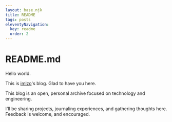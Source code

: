 ```yaml
---
layout: base.njk
title: README
tags: posts
eleventyNavigation:
  key: readme
  order: 2
---
```


# README.md

Hello world.

This is [imlzo](https://github.com/imlzo)'s blog. Glad to have you here. 

This blog is an open, personal archive focused on technology and engineering.

I'll be sharing projects, journaling experiences, and gathering thoughts here.
Feedback is welcome, and encouraged.

